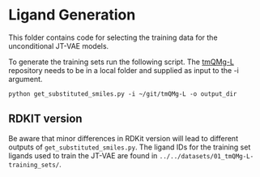 # Ligand Generation

This folder contains code for selecting the training data for the unconditional JT-VAE models.

To generate the training sets run the following script. The [tmQMg-L](https://github.com/hkneiding/tmQMg-L) repository needs to be in a local folder and supplied as input to the -i argument.

```
python get_substituted_smiles.py -i ~/git/tmQMg-L -o output_dir
```

## RDKIT version

Be aware that minor differences in RDKit version will lead to different outputs of `get_substituted_smiles.py`. The ligand IDs for the training set ligands used to train the JT-VAE are found in `../../datasets/01_tmQMg-L-training_sets/`.
